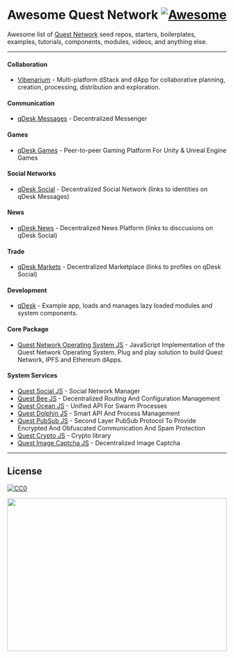 # Awesome Quest Network [![Awesome](https://cdn.rawgit.com/sindresorhus/awesome/d7305f38d29fed78fa85652e3a63e154dd8e8829/media/badge.svg)](https://github.com/sindresorhus/awesome)

Awesome list of [Quest Network](https://github.com/QuestNetwork) seed repos, starters, boilerplates, examples, tutorials, components, modules, videos, and anything else.

---

#### Collaboration

* [Vibenarium](https://github.com/Vibenarium) - Multi-platform dStack and dApp for collaborative planning, creation, processing, distribution and exploration. 

#### Communication

* [qDesk Messages](https://github.com/QuestNetwork/qd-messages-ts) - Decentralized Messenger

#### Games

* [qDesk Games](https://github.com/QuestNetwork/qd-games-ts) - Peer-to-peer Gaming Platform For Unity & Unreal Engine Games

#### Social Networks

* [qDesk Social](https://github.com/QuestNetwork/qd-social-ts) - Decentralized Social Network (links to identities on qDesk Messages)

#### News

* [qDesk News](https://github.com/QuestNetwork/qd-news-ts) - Decentralized News Platform (links to disccusions on qDesk Social)

#### Trade 

* [qDesk Markets](https://github.com/QuestNetwork/qd-market-ts) - Decentralized Marketplace (links to profiles on qDesk Social)

#### Development

* [qDesk](https://github.com/QuestNetwork/qDesk) - Example app, loads and manages lazy loaded modules and system components.

#### Core Package 

* [Quest Network Operating System JS](https://github.com/QuestNetwork/quest-os-js) - JavaScript Implementation of the Quest Network Operating System. Plug and play solution to build Quest Network, IPFS and Ethereum dApps.

#### System Services 
* [Quest Social JS](https://github.com/QuestNetwork/quest-social-js) - Social Network Manager
* [Quest Bee JS](https://github.com/QuestNetwork/quest-bee-js) - Decentralized Routing And Configuration Management
* [Quest Ocean JS](https://github.com/QuestNetwork/quest-ocean-js) - Unified API For Swarm Processes
* [Quest Dolphin JS](https://github.com/QuestNetwork/quest-dolphin-js) - Smart API And Process Management
* [Quest PubSub JS](https://github.com/QuestNetwork/quest-pubsub-js) - Second Layer PubSub Protocol To Provide Encrypted And Obfuscated 
Communication And Spam Protection
* [Quest Crypto JS](https://github.com/QuestNetwork/quest-crypto-js) - Crypto library
* [Quest Image Captcha JS](https://github.com/QuestNetwork/quest-image-captcha-js) - Decentralized Image Captcha

---

## License

[![CC0](https://licensebuttons.net/p/zero/1.0/88x31.png)](https://creativecommons.org/publicdomain/zero/1.0/)

<img src='qngif2.gif' width=100% height=30% />


